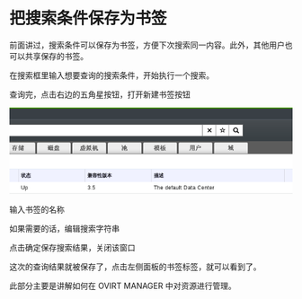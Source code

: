 # 把搜索条件保存为书签

前面讲过，搜索条件可以保存为书签，方便下次搜索同一内容。此外，其他用户也
可以共享保存的书签。

在搜索框里输入想要查询的搜索条件，开始执行一个搜索。

查询完，点击右边的五角星按钮，打开新建书签按钮

![书签按钮](../images/basic-bookmark.png)

输入书签的名称

如果需要的话，编辑搜索字符串

点击确定保存搜索结果，关闭该窗口

这次的查询结果就被保存了，点击左侧面板的书签标签，就可以看到了。

此部分主要是讲解如何在 OVIRT MANAGER 中对资源进行管理。


